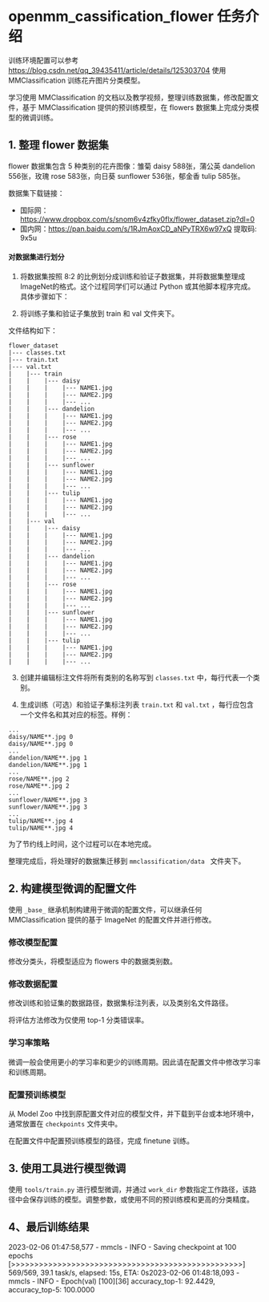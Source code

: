 # openmm_cassification_flower 任务介绍
训练环境配置可以参考
https://blog.csdn.net/qq_39435411/article/details/125303704
使用 MMClassification 训练花卉图片分类模型。

学习使用 MMClassification 的文档以及教学视频，整理训练数据集，修改配置文件，基于 MMClassification 提供的预训练模型，在 flowers 数据集上完成分类模型的微调训练。

## 1. 整理 flower 数据集


flower 数据集包含 5 种类别的花卉图像：雏菊 daisy 588张，蒲公英 dandelion 556张，玫瑰 rose 583张，向日葵 sunflower 536张，郁金香 tulip 585张。

数据集下载链接：

- 国际网：https://www.dropbox.com/s/snom6v4zfky0flx/flower_dataset.zip?dl=0
- 国内网：https://pan.baidu.com/s/1RJmAoxCD_aNPyTRX6w97xQ 提取码: 9x5u

#### 对数据集进行划分

1. 将数据集按照 8:2 的比例划分成训练和验证子数据集，并将数据集整理成 ImageNet的格式。这个过程同学们可以通过 Python 或其他脚本程序完成。具体步骤如下：

2. 将训练子集和验证子集放到 train 和 val 文件夹下。

文件结构如下：

```
flower_dataset
|--- classes.txt
|--- train.txt
|--- val.txt
|    |--- train
|    |    |--- daisy
|    |    |    |--- NAME1.jpg
|    |    |    |--- NAME2.jpg
|    |    |    |--- ...
|    |    |--- dandelion
|    |    |    |--- NAME1.jpg
|    |    |    |--- NAME2.jpg
|    |    |    |--- ...
|    |    |--- rose
|    |    |    |--- NAME1.jpg
|    |    |    |--- NAME2.jpg
|    |    |    |--- ...
|    |    |--- sunflower
|    |    |    |--- NAME1.jpg
|    |    |    |--- NAME2.jpg
|    |    |    |--- ...
|    |    |--- tulip
|    |    |    |--- NAME1.jpg
|    |    |    |--- NAME2.jpg
|    |    |    |--- ...
|    |--- val
|    |    |--- daisy
|    |    |    |--- NAME1.jpg
|    |    |    |--- NAME2.jpg
|    |    |    |--- ...
|    |    |--- dandelion
|    |    |    |--- NAME1.jpg
|    |    |    |--- NAME2.jpg
|    |    |    |--- ...
|    |    |--- rose
|    |    |    |--- NAME1.jpg
|    |    |    |--- NAME2.jpg
|    |    |    |--- ...
|    |    |--- sunflower
|    |    |    |--- NAME1.jpg
|    |    |    |--- NAME2.jpg
|    |    |    |--- ...
|    |    |--- tulip
|    |    |    |--- NAME1.jpg
|    |    |    |--- NAME2.jpg
|    |    |    |--- ...
```

3. 创建并编辑标注文件将所有类别的名称写到 `classes.txt` 中，每行代表一个类别。

4. 生成训练（可选）和验证子集标注列表 `train.txt` 和  `val.txt` ，每行应包含一个文件名和其对应的标签。样例：

```
...
daisy/NAME**.jpg 0
daisy/NAME**.jpg 0
...
dandelion/NAME**.jpg 1
dandelion/NAME**.jpg 1
...
rose/NAME**.jpg 2
rose/NAME**.jpg 2
...
sunflower/NAME**.jpg 3
sunflower/NAME**.jpg 3
...
tulip/NAME**.jpg 4
tulip/NAME**.jpg 4
```

为了节约线上时间，这个过程可以在本地完成。

整理完成后，将处理好的数据集迁移到 `mmclassification/data ` 文件夹下。

## 2. 构建模型微调的配置文件

使用 `_base_` 继承机制构建用于微调的配置文件，可以继承任何 MMClassification 提供的基于 ImageNet 的配置文件并进行修改。

### 修改模型配置

修改分类头，将模型适应为 flowers 中的数据类别数。

### 修改数据配置

修改训练和验证集的数据路径，数据集标注列表，以及类别名文件路径。

将评估方法修改为仅使用 top-1 分类错误率。

### 学习率策略

微调一般会使用更小的学习率和更少的训练周期。因此请在配置文件中修改学习率和训练周期。

### 配置预训练模型

从 Model Zoo 中找到原配置文件对应的模型文件，并下载到平台或本地环境中，通常放置在 `checkpoints` 文件夹中。

在配置文件中配置预训练模型的路径，完成 finetune 训练。


## 3. 使用工具进行模型微调

使用 `tools/train.py` 进行模型微调，并通过 `work_dir` 参数指定工作路径，该路径中会保存训练的模型。调整参数，或使用不同的预训练模和更高的分类精度。

## 4、最后训练结果
2023-02-06 01:47:58,577 - mmcls - INFO - Saving checkpoint at 100 epochs
[>>>>>>>>>>>>>>>>>>>>>>>>>>>>>>>>>>>>>>>>>>>>>>>>>>] 569/569, 39.1 task/s, elapsed: 15s, ETA:     0s2023-02-06 01:48:18,093 - mmcls - INFO - Epoch(val) [100][36]       accuracy_top-1: 92.4429, accuracy_top-5: 100.0000
